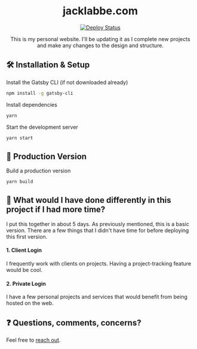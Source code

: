 <h1 align="center">
  jacklabbe.com
</h1>
<div align="center">
  <a href="https://app.netlify.com/sites/jacklabbe/deploys" target="_blank">
    <img src="https://api.netlify.com/api/v1/badges/f39954ae-e0f2-48f0-91bb-20508f34bb69/deploy-status" alt="Deploy Status" />
  </a>
</div>
<p align="center">
  This is my personal website. 
  I'll be updating it as I complete new projects and make any changes to the design and structure.
</p>

## 🛠 Installation & Setup
Install the Gatsby CLI (if not downloaded already)
```sh
npm install -g gatsby-cli
```
Install dependencies
```sh
yarn
```
Start the development server
```sh
yarn start
```

## 🚀 Production Version
Build a production version
```sh
yarn build
```

## 🤔 What would I have done differently in this project if I had more time?
I put this together in about 5 days. As previously mentioned, this is a basic version.
There are a few things that I didn't have time for before deploying this first version.

#### 1. Client Login
I frequently work with clients on projects. 
Having a project-tracking feature would be cool.

#### 2. Private Login
I have a few personal projects and services that would benefit from being hosted on the web.

## ❓ Questions, comments, concerns?
Feel free to [reach out](mailto:mail@jacklabbe.com).

